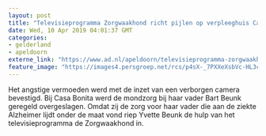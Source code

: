 ```yaml
---
layout: post
title: "Televisieprogramma Zorgwaakhond richt pijlen op verpleeghuis Casa Bonita in Apeldoorn"
date: Wed, 10 Apr 2019 04:01:37 GMT
categories: 
- gelderland 
- apeldoorn 
externe_link: "https://www.ad.nl/apeldoorn/televisieprogramma-zorgwaakhond-richt-pijlen-op-verpleeghuis-casa-bonita-in-apeldoorn~a9d57f7a/"
feature_image: "https://images4.persgroep.net/rcs/p4sX-_7PXXeXsbVc-HL3cC6qw6A/diocontent/134248498/_fitwidth/400/?appId=21791a8992982cd8da851550a453bd7f&quality=0.7"
---
```


Het angstige vermoeden werd met de inzet van een verborgen camera bevestigd. Bij Casa Bonita werd de mondzorg bij haar vader Bart Beunk geregeld overgeslagen. Omdat zij de zorg voor haar vader die aan de ziekte Alzheimer lijdt onder de maat vond riep Yvette Beunk de hulp van het televisieprogramma de Zorgwaakhond in.
